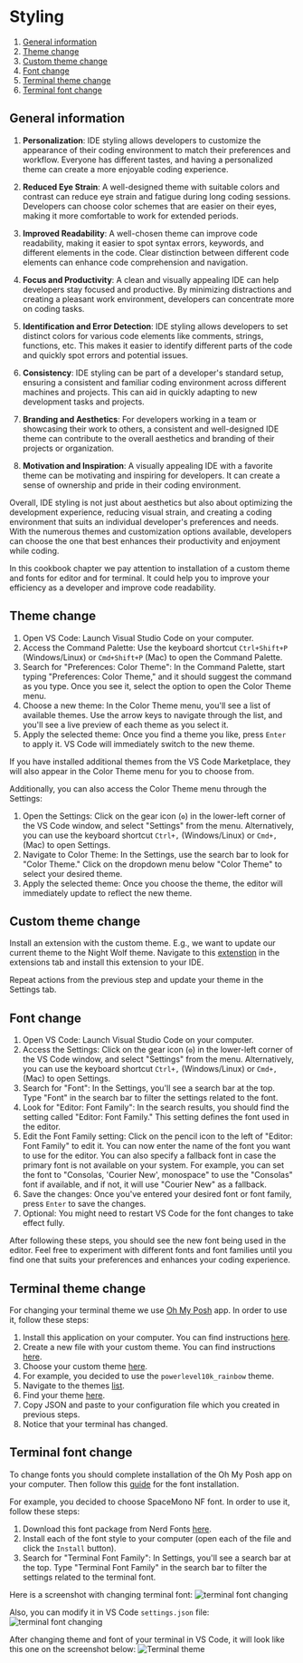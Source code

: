 # Styling

1. [General information](#general)
2. [Theme change](#theme-change)
3. [Custom theme change](#custom-theme-change)
4. [Font change](#font-change)
5. [Terminal theme change](#terminal-theme)
6. [Terminal font change](#terminal-font)

## General information

1. **Personalization**: IDE styling allows developers to customize the appearance of their coding environment to match their preferences and workflow. Everyone has different tastes, and having a personalized theme can create a more enjoyable coding experience.
    
2. **Reduced Eye Strain**: A well-designed theme with suitable colors and contrast can reduce eye strain and fatigue during long coding sessions. Developers can choose color schemes that are easier on their eyes, making it more comfortable to work for extended periods.
    
3. **Improved Readability**: A well-chosen theme can improve code readability, making it easier to spot syntax errors, keywords, and different elements in the code. Clear distinction between different code elements can enhance code comprehension and navigation.
    
4. **Focus and Productivity**: A clean and visually appealing IDE can help developers stay focused and productive. By minimizing distractions and creating a pleasant work environment, developers can concentrate more on coding tasks.
    
5. **Identification and Error Detection**: IDE styling allows developers to set distinct colors for various code elements like comments, strings, functions, etc. This makes it easier to identify different parts of the code and quickly spot errors and potential issues.
    
6. **Consistency**: IDE styling can be part of a developer's standard setup, ensuring a consistent and familiar coding environment across different machines and projects. This can aid in quickly adapting to new development tasks and projects.
    
7. **Branding and Aesthetics**: For developers working in a team or showcasing their work to others, a consistent and well-designed IDE theme can contribute to the overall aesthetics and branding of their projects or organization.
    
8. **Motivation and Inspiration**: A visually appealing IDE with a favorite theme can be motivating and inspiring for developers. It can create a sense of ownership and pride in their coding environment.
    
Overall, IDE styling is not just about aesthetics but also about optimizing the development experience, reducing visual strain, and creating a coding environment that suits an individual developer's preferences and needs. With the numerous themes and customization options available, developers can choose the one that best enhances their productivity and enjoyment while coding.

In this cookbook chapter we pay attention to installation of a custom theme and fonts for editor and for terminal. It could help you to improve your efficiency as a developer and improve code readability.

## Theme change

1. Open VS Code: Launch Visual Studio Code on your computer.
2. Access the Command Palette: Use the keyboard shortcut `Ctrl+Shift+P` (Windows/Linux) or `Cmd+Shift+P` (Mac) to open the Command Palette.
3. Search for "Preferences: Color Theme": In the Command Palette, start typing "Preferences: Color Theme," and it should suggest the command as you type. Once you see it, select the option to open the Color Theme menu.
4. Choose a new theme: In the Color Theme menu, you'll see a list of available themes. Use the arrow keys to navigate through the list, and you'll see a live preview of each theme as you select it.
5. Apply the selected theme: Once you find a theme you like, press `Enter` to apply it. VS Code will immediately switch to the new theme.

If you have installed additional themes from the VS Code Marketplace, they will also appear in the Color Theme menu for you to choose from.

Additionally, you can also access the Color Theme menu through the Settings:

1. Open the Settings: Click on the gear icon (`⚙️`) in the lower-left corner of the VS Code window, and select "Settings" from the menu. Alternatively, you can use the keyboard shortcut `Ctrl+,` (Windows/Linux) or `Cmd+,` (Mac) to open Settings.
2. Navigate to Color Theme: In the Settings, use the search bar to look for "Color Theme." Click on the dropdown menu below "Color Theme" to select your desired theme.
3. Apply the selected theme: Once you choose the theme, the editor will immediately update to reflect the new theme.

## Custom theme change

Install an extension with the custom theme. E.g., we want to update our current theme to the Night Wolf theme.
Navigate to this [extenstion](https://marketplace.visualstudio.com/items?itemName=MaoSantaella.night-wolf) in the extensions tab and install this extension to your IDE.

Repeat actions from the previous step and update your theme in the Settings tab.

## Font change

1. Open VS Code: Launch Visual Studio Code on your computer.
2. Access the Settings: Click on the gear icon (`⚙️`) in the lower-left corner of the VS Code window, and select "Settings" from the menu. Alternatively, you can use the keyboard shortcut `Ctrl+,` (Windows/Linux) or `Cmd+,` (Mac) to open Settings.
3. Search for "Font": In the Settings, you'll see a search bar at the top. Type "Font" in the search bar to filter the settings related to the font.
4. Look for "Editor: Font Family": In the search results, you should find the setting called "Editor: Font Family." This setting defines the font used in the editor.
5. Edit the Font Family setting: Click on the pencil icon to the left of "Editor: Font Family" to edit it. You can now enter the name of the font you want to use for the editor. You can also specify a fallback font in case the primary font is not available on your system.
For example, you can set the font to "Consolas, 'Courier New', monospace" to use the "Consolas" font if available, and if not, it will use "Courier New" as a fallback.
6. Save the changes: Once you've entered your desired font or font family, press `Enter` to save the changes.
7. Optional: You might need to restart VS Code for the font changes to take effect fully.
    
After following these steps, you should see the new font being used in the editor. Feel free to experiment with different fonts and font families until you find one that suits your preferences and enhances your coding experience.

## Terminal theme change

For changing your terminal theme we use [Oh My Posh](https://ohmyposh.dev/) app.
In order to use it, follow these steps:

1. Install this application on your computer. You can find instructions [here](https://ohmyposh.dev/docs/installation/macos).
2. Create a new file with your custom theme. You can find instructions [here](https://ohmyposh.dev/docs/installation/customize).
3. Choose your custom theme [here](https://ohmyposh.dev/docs/themes).
4. For example, you decided to use the `powerlevel10k_rainbow` theme.
5. Navigate to the themes [list](https://github.com/JanDeDobbeleer/oh-my-posh/tree/main/themes).
6. Find your theme [here](https://github.com/JanDeDobbeleer/oh-my-posh/blob/main/themes/powerlevel10k_rainbow.omp.json).
7. Copy JSON and paste to your configuration file which you created in previous steps.
8. Notice that your terminal has changed.

## Terminal font change

To change fonts you should complete installation of the Oh My Posh app on your computer.
Then follow this [guide](https://ohmyposh.dev/docs/installation/fonts) for the font installation.

For example, you decided to choose SpaceMono NF font.
In order to use it, follow these steps:

1. Download this font package from Nerd Fonts [here](https://github.com/ryanoasis/nerd-fonts/tree/master/patched-fonts/SpaceMono).
2. Install each of the font style to your computer (open each of the file and click the `Install` button).
3. Search for "Terminal Font Family": In Settings, you'll see a search bar at the top. Type "Terminal Font Family" in the search bar to filter the settings related to the terminal font.

Here is a screenshot with changing terminal font:
![terminal font changing](https://github.com/uptechteam/fe-cookbook/assets/13544983/d6f5ded9-beb0-47f5-bc4b-2bc62e552efa)

Also, you can modify it in VS Code `settings.json` file:
![terminal font changing](https://github.com/uptechteam/fe-cookbook/assets/13544983/9333505c-7e03-4fed-b41a-589c7080b5a0)

After changing theme and font of your terminal in VS Code, it will look like this one on the screenshot below:
![Terminal theme](https://github.com/uptechteam/fe-cookbook/assets/13544983/15e14a5a-a9b5-4595-acbc-0d332bd02ac3)
